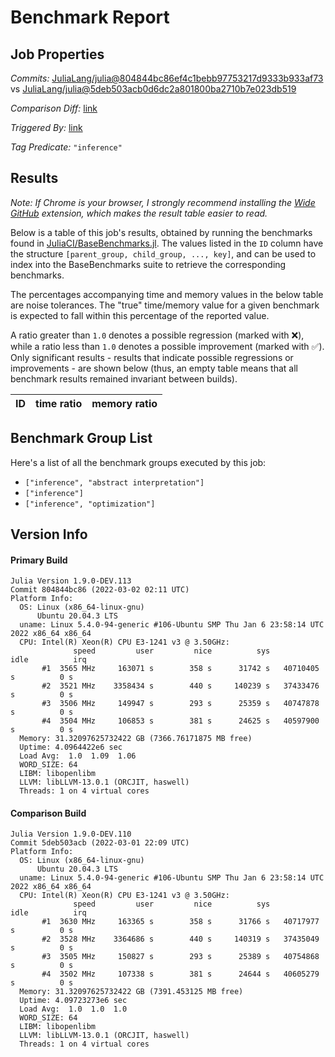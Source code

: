 # Benchmark Report

## Job Properties

*Commits:* [JuliaLang/julia@804844bc86ef4c1bebb97753217d9333b933af73](https://github.com/JuliaLang/julia/commit/804844bc86ef4c1bebb97753217d9333b933af73) vs [JuliaLang/julia@5deb503acb0d6dc2a801800ba2710b7e023db519](https://github.com/JuliaLang/julia/commit/5deb503acb0d6dc2a801800ba2710b7e023db519)

*Comparison Diff:* [link](https://github.com/JuliaLang/julia/compare/5deb503acb0d6dc2a801800ba2710b7e023db519..804844bc86ef4c1bebb97753217d9333b933af73)

*Triggered By:* [link](https://github.com/JuliaLang/julia/pull/44389#issuecomment-1056063238)

*Tag Predicate:* `"inference"`

## Results

*Note: If Chrome is your browser, I strongly recommend installing the [Wide GitHub](https://chrome.google.com/webstore/detail/wide-github/kaalofacklcidaampbokdplbklpeldpj?hl=en)
extension, which makes the result table easier to read.*

Below is a table of this job's results, obtained by running the benchmarks found in
[JuliaCI/BaseBenchmarks.jl](https://github.com/JuliaCI/BaseBenchmarks.jl). The values
listed in the `ID` column have the structure `[parent_group, child_group, ..., key]`,
and can be used to index into the BaseBenchmarks suite to retrieve the corresponding
benchmarks.

The percentages accompanying time and memory values in the below table are noise tolerances. The "true"
time/memory value for a given benchmark is expected to fall within this percentage of the reported value.

A ratio greater than `1.0` denotes a possible regression (marked with :x:), while a ratio less
than `1.0` denotes a possible improvement (marked with :white_check_mark:). Only significant results - results
that indicate possible regressions or improvements - are shown below (thus, an empty table means that all
benchmark results remained invariant between builds).

| ID | time ratio | memory ratio |
|----|------------|--------------|

## Benchmark Group List

Here's a list of all the benchmark groups executed by this job:

- `["inference", "abstract interpretation"]`
- `["inference"]`
- `["inference", "optimization"]`

## Version Info

#### Primary Build

```
Julia Version 1.9.0-DEV.113
Commit 804844bc86 (2022-03-02 02:11 UTC)
Platform Info:
  OS: Linux (x86_64-linux-gnu)
      Ubuntu 20.04.3 LTS
  uname: Linux 5.4.0-94-generic #106-Ubuntu SMP Thu Jan 6 23:58:14 UTC 2022 x86_64 x86_64
  CPU: Intel(R) Xeon(R) CPU E3-1241 v3 @ 3.50GHz: 
              speed         user         nice          sys         idle          irq
       #1  3565 MHz     163071 s        358 s      31742 s   40710405 s          0 s
       #2  3521 MHz    3358434 s        440 s     140239 s   37433476 s          0 s
       #3  3506 MHz     149947 s        293 s      25359 s   40747878 s          0 s
       #4  3504 MHz     106853 s        381 s      24625 s   40597900 s          0 s
  Memory: 31.32097625732422 GB (7366.76171875 MB free)
  Uptime: 4.0964422e6 sec
  Load Avg:  1.0  1.09  1.06
  WORD_SIZE: 64
  LIBM: libopenlibm
  LLVM: libLLVM-13.0.1 (ORCJIT, haswell)
  Threads: 1 on 4 virtual cores

```

#### Comparison Build

```
Julia Version 1.9.0-DEV.110
Commit 5deb503acb (2022-03-01 22:09 UTC)
Platform Info:
  OS: Linux (x86_64-linux-gnu)
      Ubuntu 20.04.3 LTS
  uname: Linux 5.4.0-94-generic #106-Ubuntu SMP Thu Jan 6 23:58:14 UTC 2022 x86_64 x86_64
  CPU: Intel(R) Xeon(R) CPU E3-1241 v3 @ 3.50GHz: 
              speed         user         nice          sys         idle          irq
       #1  3630 MHz     163365 s        358 s      31766 s   40717977 s          0 s
       #2  3528 MHz    3364686 s        440 s     140319 s   37435049 s          0 s
       #3  3505 MHz     150827 s        293 s      25389 s   40754868 s          0 s
       #4  3502 MHz     107338 s        381 s      24644 s   40605279 s          0 s
  Memory: 31.32097625732422 GB (7391.453125 MB free)
  Uptime: 4.09723273e6 sec
  Load Avg:  1.0  1.0  1.0
  WORD_SIZE: 64
  LIBM: libopenlibm
  LLVM: libLLVM-13.0.1 (ORCJIT, haswell)
  Threads: 1 on 4 virtual cores

```
